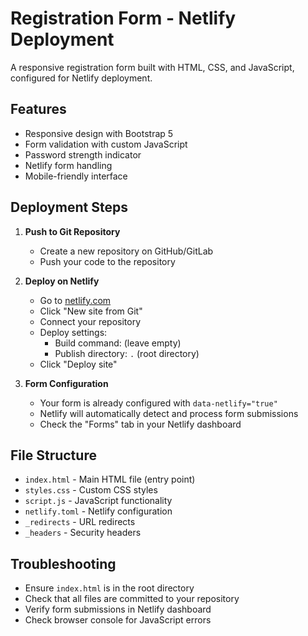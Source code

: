 # Registration Form - Netlify Deployment

A responsive registration form built with HTML, CSS, and JavaScript, configured for Netlify deployment.

## Features

- Responsive design with Bootstrap 5
- Form validation with custom JavaScript
- Password strength indicator
- Netlify form handling
- Mobile-friendly interface

## Deployment Steps

1. **Push to Git Repository**
   - Create a new repository on GitHub/GitLab
   - Push your code to the repository

2. **Deploy on Netlify**
   - Go to [netlify.com](https://netlify.com)
   - Click "New site from Git"
   - Connect your repository
   - Deploy settings:
     - Build command: (leave empty)
     - Publish directory: `.` (root directory)
   - Click "Deploy site"

3. **Form Configuration**
   - Your form is already configured with `data-netlify="true"`
   - Netlify will automatically detect and process form submissions
   - Check the "Forms" tab in your Netlify dashboard

## File Structure

- `index.html` - Main HTML file (entry point)
- `styles.css` - Custom CSS styles
- `script.js` - JavaScript functionality
- `netlify.toml` - Netlify configuration
- `_redirects` - URL redirects
- `_headers` - Security headers

## Troubleshooting

- Ensure `index.html` is in the root directory
- Check that all files are committed to your repository
- Verify form submissions in Netlify dashboard
- Check browser console for JavaScript errors
